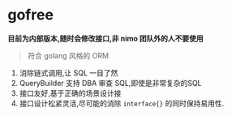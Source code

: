 # gofree

**目前为内部版本,随时会修改接口,非  nimo 团队外的人不要使用**

> 符合 golang 风格的 ORM

1. 消除链式调用,让 SQL 一目了然
2. QueryBuilder 支持 DBA 审查 SQL,即使是非常复杂的SQL
3. 接口友好,基于正确的场景设计接
4. 接口设计松紧灵活,尽可能的消除 `interface{}` 的同时保持易用性.


